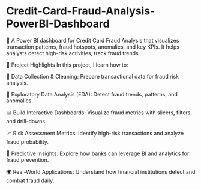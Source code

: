 # Credit-Card-Fraud-Analysis-PowerBI-Dashboard
🚀 A Power BI dashboard for Credit Card Fraud Analysis that visualizes transaction patterns, fraud hotspots, anomalies, and key KPIs. It helps analysts detect high-risk activities, track fraud trends.

🚀 Project Highlights
In this project, I learn how to:

🧹 Data Collection & Cleaning: Prepare transactional data for fraud risk analysis.

🔎 Exploratory Data Analysis (EDA): Detect fraud trends, patterns, and anomalies.

📊 Build Interactive Dashboards: Visualize fraud metrics with slicers, filters, and drill-downs.

📈 Risk Assessment Metrics: Identify high-risk transactions and analyze fraud probability.

🤖 Predictive Insights: Explore how banks can leverage BI and analytics for fraud prevention.

🌍 Real-World Applications: Understand how financial institutions detect and combat fraud daily.
